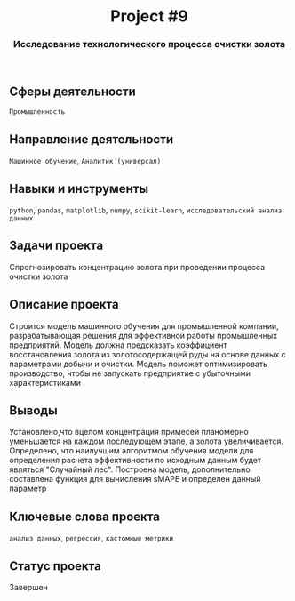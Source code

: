 <h1 align="center">  
  Project #9 
</h1> 

<h3 align="center"> Исследование технологического процесса очистки золота </h3>
<br>

## Сферы деятельности
`Промышленность`

## Направление деятельности
`Машинное обучение`, `Аналитик (универсал)`

## Навыки и инструменты
`python`, `pandas`, `matplotlib`, `numpy`, `scikit-learn`, `исследовательский анализ данных`

## Задачи проекта
Спрогнозировать концентрацию золота при проведении процесса очистки золота

## Описание проекта
Строится модель машинного обучения для промышленной компании, разрабатывающая решения для эффективной работы промышленных предприятий. Модель должна предсказать коэффициент восстановления золота из золотосодержащей руды на основе данных с параметрами добычи и очистки. Модель поможет оптимизировать производство, чтобы не запускать предприятие с убыточными характеристиками

## Выводы
Установлено,что вцелом концентрация примесей планомерно уменьшается на каждом последующем этапе, а золота увеличивается. Определено, что наилучшим алгоритмом обучения модели для определения расчета эффективности по исходным данным будет являться "Случайный лес". Построена модель, дополнительно составлена функция для вычисления sMAPE и определен данный параметр

## Ключевые слова проекта
`анализ данных`, `регрессия`, `кастомные метрики`

## Статус проекта
Завершен
